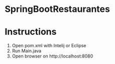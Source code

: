# SpringBootRestaurantes

# Instructions
1. Open pom.xml with Intelij or Eclipse
2. Run Main.java
3. Open browser on http://localhost:8080
